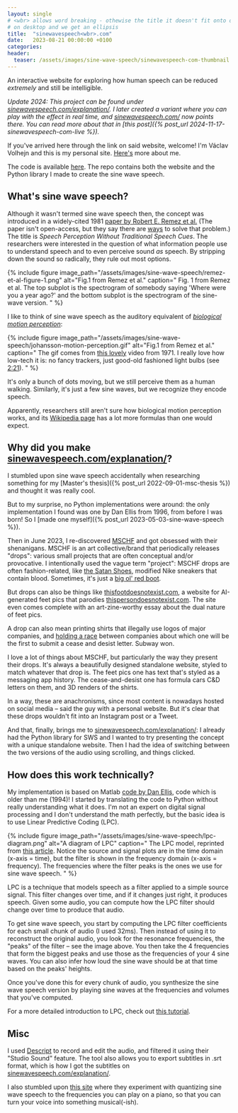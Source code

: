```yaml
---
layout: single
# <wbr> allows word breaking - othewise the title it doesn't fit onto one line
# on desktop and we get an ellipsis
title:  "sinewavespeech<wbr>.com"
date:   2023-08-21 00:00:00 +0100
categories:
header:
  teaser: /assets/images/sine-wave-speech/sinewavespeech-com-thumbnail.png
---
```


An interactive website for exploring how human speech can be reduced *extremely* and still be intelligible.

_Update 2024: This project can be found under [sinewavespeech.com/explanation/](https://sinewavespeech.com/explanation/)._
_I later created a variant where you can play with the effect in real time, and [sinewavespeech.com/](https://sinewavespeech.com/) now points there._
_You can read more about that in [this post]({% post_url 2024-11-17-sinewavespeech-com-live %})._

If you've arrived here through the link on said website, welcome! I'm Václav Volhejn and this is my personal site.
[Here's](/about/) more about me.

The code is available [here](https://github.com/vvolhejn/sine_wave_speech/).
The repo contains both the website and the Python library I made to create the sine wave speech.

## What's sine wave speech?

Although it wasn't termed sine wave speech then, the concept was introduced in a widely-cited 1981 [paper by Robert E. Remez et al.](https://www.science.org/doi/10.1126/science.7233191)
(The paper isn't open-access, but they say there are [ways](https://en.wikipedia.org/wiki/Sci-Hub) to solve that problem.)
The title is _Speech Perception Without Traditional Speech Cues_.
The researchers were interested in the question of what information people use to understand speech and to even perceive sound _as_ speech.
By stripping down the sound so radically, they rule out most options.

{% include figure image_path="/assets/images/sine-wave-speech/remez-et-al-figure-1.png" alt="Fig.1 from Remez et al." caption="
Fig. 1 from Remez et al.
The top subplot is the spectrogram of somebody saying 'Where were you a year ago?'
and the bottom subplot is the spectrogram of the sine-wave version.
" %}

I like to think of sine wave speech as the auditory equivalent of [_biological motion perception_](https://en.wikipedia.org/wiki/Biological_motion_perception):

{% include figure image_path="/assets/images/sine-wave-speech/johansson-motion-perception.gif" alt="Fig.1 from Remez et al." caption="
The gif comes from [this lovely](https://youtu.be/1F5ICP9SYLU?t=268) video from 1971.
I really love how low-tech it is: no fancy trackers, just good-old fashioned light bulbs (see [2:21](https://youtu.be/1F5ICP9SYLU?t=141)).
" %}

It's only a bunch of dots moving, but we still perceive them as a human walking.
Similarly, it's just a few sine waves, but we recognize they encode speech.

Apparently, researchers still aren't sure how biological motion perception works, and its [Wikipedia page](https://en.wikipedia.org/wiki/Biological_motion_perception) has a lot more formulas than one would expect.

## Why did you make [sinewavespeech.com/explanation/](https://sinewavespeech.com/explanation/)?

I stumbled upon sine wave speech accidentally when researching something for my [Master's thesis]({% post_url 2022-09-01-msc-thesis %})
and thought it was really cool.

But to my surprise, no Python implementations were around: the only implementation I found was one by Dan Ellis from 1996, from before I was born!
So I [made one myself]({% post_url 2023-05-03-sine-wave-speech %}).

Then in June 2023, I re-discovered [MSCHF](https://mschf.com/works) and got obsessed with their shenanigans.
MSCHF is an art collective/brand that periodically releases "drops": various small projects that are often conceptual and/or provocative.
I intentionally used the vague term "project": MSCHF drops are often fashion-related, like [the Satan Shoes](https://satan.shoes/), modified Nike sneakers that contain blood.
Sometimes, it's just a [big ol' red boot](https://mschf.com/shop/big-red-boot/).

But drops can also be things like [thisfootdoesnotexist<wbr>.com](https://thisfootdoesnotexist.com/),
a website for AI-generated feet pics that parodies [thispersondoesnotexist<wbr>.com](https://thispersondoesnotexist.com/).
The site even comes complete with an art-zine-worthy essay about the dual nature of feet pics.

A drop can also mean printing shirts that illegally use logos of major companies, and [holding a race](https://cdgrandprix.com/)
between companies about which one will be the first to submit a cease and desist letter. Subway won.

I love a lot of things about MSCHF, but particularly the way they present their drops.
It's always a beautifully designed standalone website, styled to match whatever that drop is.
The feet pics one has text that's styled as a messaging app history.
The cease-and-desist one has formula cars C&D letters on them, and 3D renders of the shirts.

In a way, these are anachronisms, since most content is nowadays hosted on social media – said the guy with a personal website.
But it's clear that these drops wouldn't fit into an Instagram post or a Tweet.

And that, finally, brings me to [sinewavespeech.com/explanation/](https://sinewavespeech.com/explanation/):
I already had the Python library for SWS and I wanted to try presenting the concept with a unique standalone website.
Then I had the idea of switching between the two versions of the audio using scrolling, and things clicked.

## How does this work technically?

My implementation is based on Matlab [code by Dan Ellis](https://www.ee.columbia.edu/~dpwe/resources/matlab/sws/),
code which is older than me (1994)!
I started by translating the code to Python without really understanding what it does.
I'm not an expert on digital signal processing and I don't understand the math perfectly, but the basic idea is to use Linear Predictive Coding (LPC).

{% include figure image_path="/assets/images/sine-wave-speech/lpc-diagram.png" alt="A diagram of LPC" caption="
The LPC model, reprinted from [this article](https://ccrma.stanford.edu/~hskim08/lpc/).
Notice the source and signal plots are in the time domain (x-axis = time), but the filter is shown in the frequency domain (x-axis = frequency).
The frequencies where the filter peaks is the ones we use for sine wave speech.
" %}

LPC is a technique that models speech as a filter applied to a simple source signal.
This filter changes over time, and if it changes just right, it produces speech.
Given some audio, you can compute how the LPC filter should change over time to produce that audio.

To get sine wave speech, you start by computing the LPC filter coefficients for each small chunk of audio (I used 32ms).
Then instead of using it to reconstruct the original audio,
you look for the resonance frequencies, the "peaks" of the filter – see the image above.
You then take the 4 frequencies that form the biggest peaks and use those as the frequencies of your 4 sine waves.
You can also infer how loud the sine wave should be at that time based on the peaks' heights.

Once you've done this for every chunk of audio, you synthesize the sine wave speech version by playing sine waves at the frequencies and volumes that you've computed.

For a more detailed introduction to LPC, check out [this tutorial](https://ccrma.stanford.edu/~hskim08/lpc/).

## Misc

I used [Descript](https://descript.com) to record and edit the audio, and filtered it using their "Studio Sound" feature.
The tool also allows you to export subtitles in .srt format, which is how I got the subtitles on [sinewavespeech.com/explanation/](https://sinewavespeech.com/explanation/).

I also stumbled upon [this site](http://www.columbia.edu/~remez/musical-and-poetic-sine-wave-speech.html) where they experiment with quantizing sine wave speech to the frequencies you can play on a piano, so that you can turn your voice into something musical(-ish).